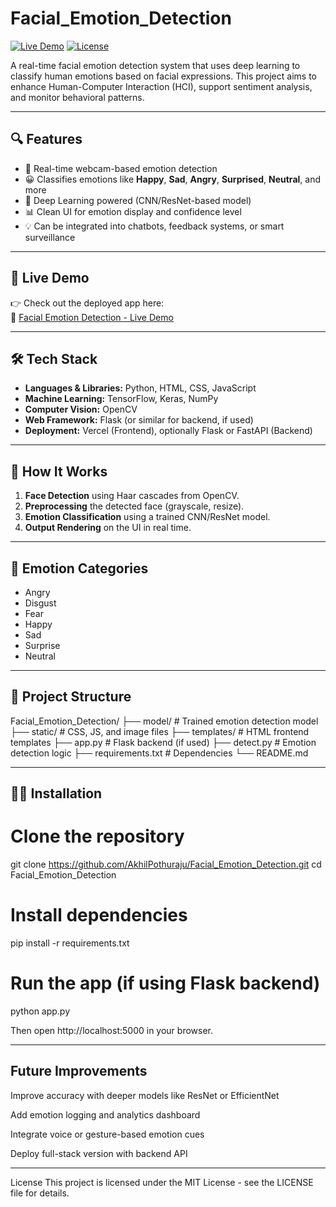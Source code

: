 # Facial_Emotion_Detection

[![Live Demo](https://img.shields.io/badge/Live%20Demo-Click%20Here-blue)](https://facial-emotion-detection-bowv.vercel.app/)
[![License](https://img.shields.io/github/license/AkhilPothuraju/Facial_Emotion_Detection)](https://github.com/AkhilPothuraju/Facial_Emotion_Detection/blob/main/LICENSE)

A real-time facial emotion detection system that uses deep learning to classify human emotions based on facial expressions. This project aims to enhance Human-Computer Interaction (HCI), support sentiment analysis, and monitor behavioral patterns.

---

## 🔍 Features

- 🎥 Real-time webcam-based emotion detection
- 😀 Classifies emotions like **Happy**, **Sad**, **Angry**, **Surprised**, **Neutral**, and more
- 🧠 Deep Learning powered (CNN/ResNet-based model)
- 📊 Clean UI for emotion display and confidence level
- 💡 Can be integrated into chatbots, feedback systems, or smart surveillance

---

## 🚀 Live Demo

👉 Check out the deployed app here:  
🔗 [Facial Emotion Detection - Live Demo](https://facial-emotion-detection-bowv.vercel.app/)

---

## 🛠️ Tech Stack

- **Languages & Libraries:** Python, HTML, CSS, JavaScript
- **Machine Learning:** TensorFlow, Keras, NumPy
- **Computer Vision:** OpenCV
- **Web Framework:** Flask (or similar for backend, if used)
- **Deployment:** Vercel (Frontend), optionally Flask or FastAPI (Backend)

---

## 🧪 How It Works

1. **Face Detection** using Haar cascades from OpenCV.
2. **Preprocessing** the detected face (grayscale, resize).
3. **Emotion Classification** using a trained CNN/ResNet model.
4. **Output Rendering** on the UI in real time.

---

## 📸 Emotion Categories

- Angry
- Disgust
- Fear
- Happy
- Sad
- Surprise
- Neutral

---

## 📁 Project Structure
Facial_Emotion_Detection/
├── model/ # Trained emotion detection model
├── static/ # CSS, JS, and image files
├── templates/ # HTML frontend templates
├── app.py # Flask backend (if used)
├── detect.py # Emotion detection logic
├── requirements.txt # Dependencies
└── README.md


---

## 🧑‍💻 Installation

# Clone the repository
git clone https://github.com/AkhilPothuraju/Facial_Emotion_Detection.git
cd Facial_Emotion_Detection

# Install dependencies
pip install -r requirements.txt

# Run the app (if using Flask backend)
python app.py

Then open http://localhost:5000 in your browser.

---

## Future Improvements
Improve accuracy with deeper models like ResNet or EfficientNet

Add emotion logging and analytics dashboard

Integrate voice or gesture-based emotion cues

Deploy full-stack version with backend API

---

License
This project is licensed under the MIT License - see the LICENSE file for details.
